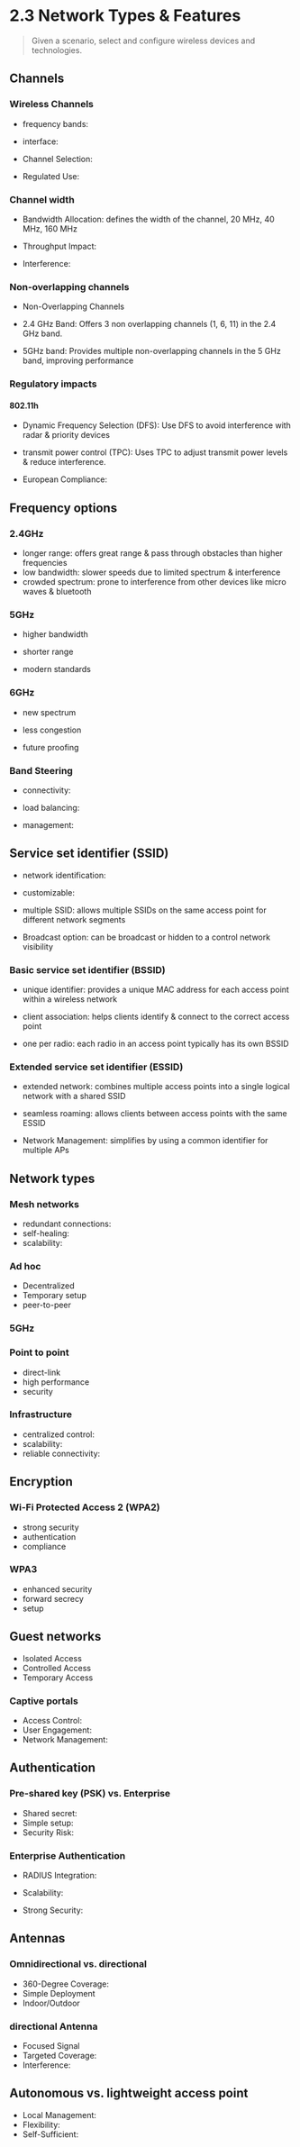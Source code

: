 # 2.3 Network Types & Features

> Given a scenario, select and configure wireless devices and technologies.

## Channels

### Wireless Channels

- frequency bands:

- interface:

- Channel Selection:

- Regulated Use:

### Channel width

- Bandwidth Allocation: defines the width of the channel, 20 MHz, 40 MHz, 160 MHz

- Throughput Impact:

- Interference:

### Non-overlapping channels

- Non-Overlapping Channels

- 2.4 GHz Band: Offers 3 non overlapping channels (1, 6, 11) in the 2.4 GHz band.

- 5GHz band: Provides multiple non-overlapping channels in the 5 GHz band, improving performance

### Regulatory impacts

#### 802.11h

- Dynamic Frequency Selection (DFS): Use DFS to avoid interference with radar & priority devices

- transmit power control (TPC): Uses TPC to adjust transmit power levels & reduce interference.

- European Compliance:

## Frequency options

### 2.4GHz

- longer range: offers great range & pass through obstacles than higher frequencies
- low bandwidth: slower speeds due to limited spectrum & interference
- crowded spectrum: prone to interference from other devices like micro waves & bluetooth

### 5GHz

- higher bandwidth

- shorter range

- modern standards

### 6GHz

- new spectrum

- less congestion

- future proofing

### Band Steering

- connectivity:

- load balancing:

- management:

## Service set identifier (SSID)

- network identification:

- customizable:

- multiple SSID: allows multiple SSIDs on the same access point for different network segments

- Broadcast option: can be broadcast or hidden to a control network visibility

### Basic service set identifier (BSSID)

- unique identifier: provides a unique MAC address for each access point within a wireless network

- client association: helps clients identify & connect to the correct access point

- one per radio: each radio in an access point typically has its own BSSID

### Extended service set identifier (ESSID)

- extended network: combines multiple access points into a single logical network with a shared SSID

- seamless roaming: allows clients between access points with the same ESSID

- Network Management: simplifies by using a common identifier for multiple APs

## Network types

### Mesh networks

- redundant connections:
- self-healing:
- scalability:

### Ad hoc

- Decentralized
- Temporary setup
- peer-to-peer

### 5GHz

### Point to point

- direct-link
- high performance
- security

### Infrastructure

- centralized control:
- scalability:
- reliable connectivity:

## Encryption

### Wi-Fi Protected Access 2 (WPA2)

- strong security
- authentication
- compliance

### WPA3

- enhanced security
- forward secrecy
- setup

## Guest networks

- Isolated Access
- Controlled Access
- Temporary Access

### Captive portals

- Access Control:
- User Engagement:
- Network Management:

## Authentication

### Pre-shared key (PSK) vs. Enterprise

- Shared secret:
- Simple setup:
- Security Risk:

### Enterprise Authentication

- RADIUS Integration:

- Scalability:

- Strong Security:

## Antennas

### Omnidirectional vs. directional

- 360-Degree Coverage:
- Simple Deployment
- Indoor/Outdoor

### directional Antenna

- Focused Signal
- Targeted Coverage:
- Interference:

## Autonomous vs. lightweight access point

- Local Management:
- Flexibility:
- Self-Sufficient:
